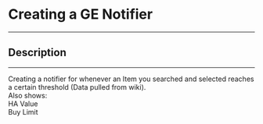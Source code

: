 <h1> Creating a GE Notifier </h1>
<hr>

<h2>Description</h2>
<hr>
<p>Creating a notifier for whenever an Item you searched and selected reaches a certain threshold (Data pulled from wiki).<br>
Also shows:
  <br>
HA Value<br>
Buy Limit<br>

</p>
